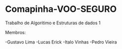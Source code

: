 # Comapinha-VOO-SEGURO

Trabalho de Algoritimo e Estruturas de dados 1 

Membros:

-Gustavo Lima
-Lucas Erick
-Italo Vinhas
-Pedro Vieira
